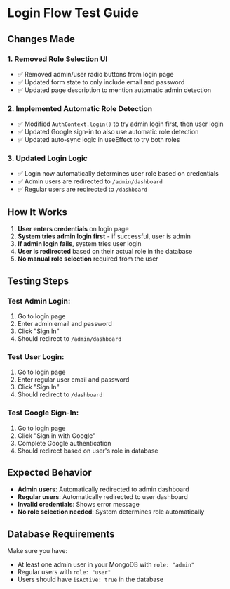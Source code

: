 # Login Flow Test Guide

## Changes Made

### 1. **Removed Role Selection UI**
- ✅ Removed admin/user radio buttons from login page
- ✅ Updated form state to only include email and password
- ✅ Updated page description to mention automatic admin detection

### 2. **Implemented Automatic Role Detection**
- ✅ Modified `AuthContext.login()` to try admin login first, then user login
- ✅ Updated Google sign-in to also use automatic role detection
- ✅ Updated auto-sync logic in useEffect to try both roles

### 3. **Updated Login Logic**
- ✅ Login now automatically determines user role based on credentials
- ✅ Admin users are redirected to `/admin/dashboard`
- ✅ Regular users are redirected to `/dashboard`

## How It Works

1. **User enters credentials** on login page
2. **System tries admin login first** - if successful, user is admin
3. **If admin login fails**, system tries user login
4. **User is redirected** based on their actual role in the database
5. **No manual role selection** required from the user

## Testing Steps

### Test Admin Login:
1. Go to login page
2. Enter admin email and password
3. Click "Sign In"
4. Should redirect to `/admin/dashboard`

### Test User Login:
1. Go to login page  
2. Enter regular user email and password
3. Click "Sign In"
4. Should redirect to `/dashboard`

### Test Google Sign-In:
1. Go to login page
2. Click "Sign in with Google"
3. Complete Google authentication
4. Should redirect based on user's role in database

## Expected Behavior

- **Admin users**: Automatically redirected to admin dashboard
- **Regular users**: Automatically redirected to user dashboard
- **Invalid credentials**: Shows error message
- **No role selection needed**: System determines role automatically

## Database Requirements

Make sure you have:
- At least one admin user in your MongoDB with `role: "admin"`
- Regular users with `role: "user"`
- Users should have `isActive: true` in the database
